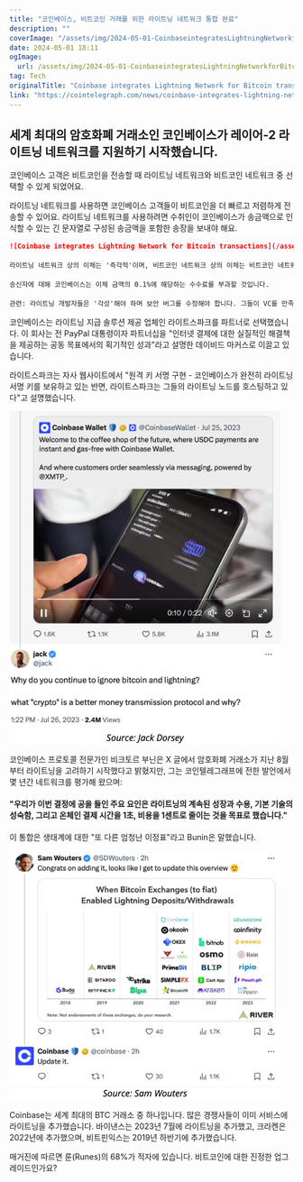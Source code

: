 ```yaml
---
title: "코인베이스, 비트코인 거래를 위한 라이트닝 네트워크 통합 완료"
description: ""
coverImage: "/assets/img/2024-05-01-CoinbaseintegratesLightningNetworkforBitcointransactions_thumbnail.png"
date: 2024-05-01 18:11
ogImage: 
  url: /assets/img/2024-05-01-CoinbaseintegratesLightningNetworkforBitcointransactions_thumbnail.png
tag: Tech
originalTitle: "Coinbase integrates Lightning Network for Bitcoin transactions"
link: "https://cointelegraph.com/news/coinbase-integrates-lightning-network-bitcoin-transactions"
---
```



## 세계 최대의 암호화폐 거래소인 코인베이스가 레이어-2 라이트닝 네트워크를 지원하기 시작했습니다.

코인베이스 고객은 비트코인을 전송할 때 라이트닝 네트워크와 비트코인 네트워크 중 선택할 수 있게 되었어요.

라이트닝 네트워크를 사용하면 코인베이스 고객들이 비트코인을 더 빠르고 저렴하게 전송할 수 있어요. 라이트닝 네트워크를 사용하려면 수취인이 코인베이스가 송금액으로 인식할 수 있는 긴 문자열로 구성된 송금액을 포함한 송장을 보내야 해요.



```Markdown
![Coinbase integrates Lightning Network for Bitcoin transactions](/assets/img/2024-05-01-CoinbaseintegratesLightningNetworkforBitcointransactions_0.png)

라이트닝 네트워크 상의 이체는 '즉각적'이며, 비트코인 네트워크 상의 이체는 비트코인 네트워크가 처리하는 초당 거래 수의 제한 때문에 10분에서 2시간이 걸릴 수 있습니다. 그러나 코인베이스는 4월 30일 경고했습니다. "일부 자체 보관 지갑으로의 라이트닝을 통한 송금은 고유한 구현 또는 수수료 구조로 인해 여러 시간이 걸리거나 실패할 수 있습니다."

송신자에 대해 코인베이스는 이체 금액의 0.1%에 해당하는 수수료를 부과할 것입니다.

관련: 라이트닝 개발자들은 '각성'해야 하며 보안 버그를 수정해야 합니다. 그들이 VC를 만족시키는 것이 아닌 — 비트코인 개발자
```



코인베이스는 라이트닝 지급 솔루션 제공 업체인 라이트스파크를 파트너로 선택했습니다. 이 회사는 전 PayPal 대통령이자 파트너십을 "인터넷 결제에 대한 실질적인 해결책을 제공하는 공동 목표에서의 획기적인 성과"라고 설명한 데이비드 마커스로 이끌고 있습니다.

라이트스파크는 자사 웹사이트에서 "원격 키 서명 구현 - 코인베이스가 완전히 라이트닝 서명 키를 보유하고 있는 반면, 라이트스파크는 그들의 라이트닝 노드를 호스팅하고 있다"고 설명했습니다.

![이미지](/assets/img/2024-05-01-CoinbaseintegratesLightningNetworkforBitcointransactions_1.png)

코인베이스 프로토콜 전문가인 비크토르 부닌은 X 글에서 암호화폐 거래소가 지난 8월부터 라이트닝을 고려하기 시작했다고 밝혔지만, 그는 코인텔레그래프에 전한 발언에서 몇 년간 네트워크를 평가해 왔으며:



#### "우리가 이번 결정에 공을 들인 주요 요인은 라이트닝의 계속된 성장과 수용, 기본 기술의 성숙함, 그리고 온체인 결제 시간을 1초, 비용을 1센트로 줄이는 것을 목표로 했습니다."

이 통합은 생태계에 대한 "또 다른 엄청난 이정표"라고 Bunin은 말했습니다.

![CoinbaseintegratesLightningNetworkforBitcointransactions](/assets/img/2024-05-01-CoinbaseintegratesLightningNetworkforBitcointransactions_2.png)

Coinbase는 세계 최대의 BTC 거래소 중 하나입니다. 많은 경쟁사들이 이미 서비스에 라이트닝을 추가했습니다. 바이낸스는 2023년 7월에 라이트닝을 추가했고, 크라켄은 2022년에 추가했으며, 비트핀익스는 2019년 하반기에 추가했습니다.



매거진에 따르면 룬(Runes)의 68%가 적자에 있습니다. 비트코인에 대한 진정한 업그레이드인가요?